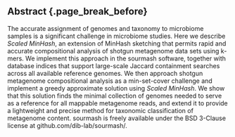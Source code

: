 ## Abstract {.page_break_before}

The accurate assignment of genomes and taxonomy to microbiome samples
is a significant challenge in microbiome studies. Here we describe
_Scaled MinHash_, an extension of MinHash sketching that permits rapid
and accurate compositional analysis of shotgun metagenome data sets
using k-mers.  We implement this approach in the sourmash software,
together with database indices that support
large-scale Jaccard containment searches across all
available reference genomes. We then approach shotgun
metagenome compositional analysis as a min-set-cover challenge and
implement a greedy approximate solution using _Scaled
MinHash_. We show that this solution finds the minimal collection of
genomes needed to serve as a reference for all mappable metagenome
reads, and extend it to provide a lightweight and precise method
for taxonomic classification of metagenome content.  sourmash is
freely available under the BSD 3-Clause license at
github.com/dib-lab/sourmash/.
